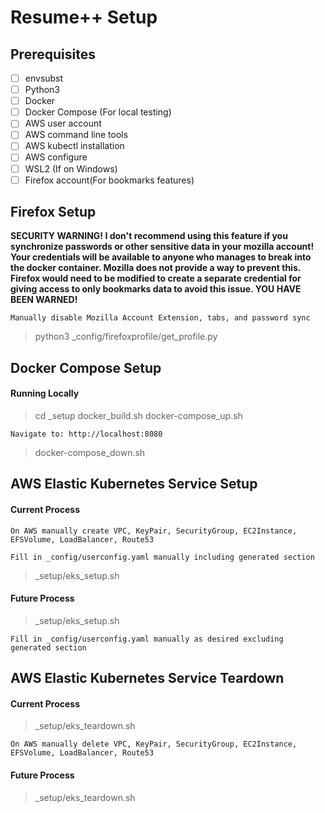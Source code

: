 # Resume++ Setup

## Prerequisites
- [ ] envsubst
- [ ] Python3
- [ ] Docker
- [ ] Docker Compose (For local testing)
- [ ] AWS user account
- [ ] AWS command line tools
- [ ] AWS kubectl installation
- [ ] AWS configure
- [ ] WSL2 (If on Windows)
- [ ] Firefox account(For bookmarks features)

## Firefox Setup

**SECURITY WARNING! I don't recommend using this feature if you synchronize passwords or other sensitive data in your mozilla account! Your credentials will be available to anyone who manages to break into the docker container. Mozilla does not provide a way to prevent this. Firefox would need to be modified to create a separate credential for giving access to only bookmarks data to avoid this issue. YOU HAVE BEEN WARNED!**

    Manually disable Mozilla Account Extension, tabs, and password sync

> python3 _config/firefoxprofile/get_profile.py

## Docker Compose Setup

####	Running Locally
> cd _setup
> docker_build.sh
> docker-compose_up.sh

    Navigate to: http://localhost:8080
    
> docker-compose_down.sh

## AWS Elastic Kubernetes Service Setup

####	Current Process
    On AWS manually create VPC, KeyPair, SecurityGroup, EC2Instance, EFSVolume, LoadBalancer, Route53
            
    Fill in _config/userconfig.yaml manually including generated section
    
> _setup/eks_setup.sh

####	Future Process
> _setup/eks_setup.sh

    Fill in _config/userconfig.yaml manually as desired excluding generated section

## AWS Elastic Kubernetes Service Teardown

####	Current Process
> _setup/eks_teardown.sh

    On AWS manually delete VPC, KeyPair, SecurityGroup, EC2Instance, EFSVolume, LoadBalancer, Route53

####	Future Process
> _setup/eks_teardown.sh




